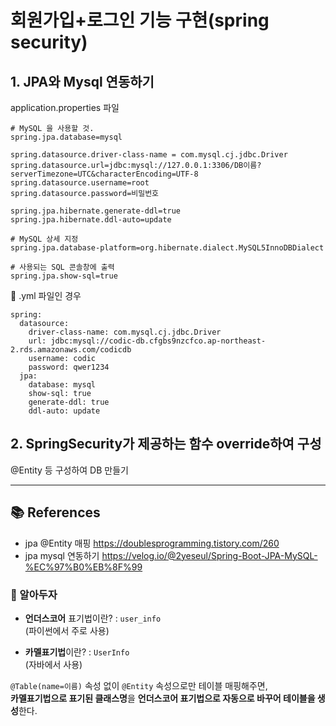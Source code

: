 # 회원가입+로그인 기능 구현(spring security)
## 1. JPA와 Mysql 연동하기
application.properties 파일
```
# MySQL 을 사용할 것.
spring.jpa.database=mysql

spring.datasource.driver-class-name = com.mysql.cj.jdbc.Driver
spring.datasource.url=jdbc:mysql://127.0.0.1:3306/DB이름?serverTimezone=UTC&characterEncoding=UTF-8
spring.datasource.username=root
spring.datasource.password=비밀번호

spring.jpa.hibernate.generate-ddl=true
spring.jpa.hibernate.ddl-auto=update

# MySQL 상세 지정
spring.jpa.database-platform=org.hibernate.dialect.MySQL5InnoDBDialect

# 사용되는 SQL 콘솔창에 출력
spring.jpa.show-sql=true

```
🎈 .yml 파일인 경우
```
spring:
  datasource:
    driver-class-name: com.mysql.cj.jdbc.Driver
    url: jdbc:mysql://codic-db.cfgbs9nzcfco.ap-northeast-2.rds.amazonaws.com/codicdb
    username: codic
    password: qwer1234
  jpa:
    database: mysql
    show-sql: true
    generate-ddl: true
    ddl-auto: update

```
## 2. SpringSecurity가 제공하는 함수 override하여 구성
@Entity 등 구성하여 DB 만들기

- - -

## 📚 References
- jpa @Entity 매핑 https://doublesprogramming.tistory.com/260
- jpa mysql 연동하기 https://velog.io/@2yeseul/Spring-Boot-JPA-MySQL-%EC%97%B0%EB%8F%99

### 🍄 알아두자
- **언더스코어** 표기법이란? : ```user_info```   
  (파이썬에서 주로 사용)
  
- **카멜표기법**이란? : ```UserInfo```   
  (자바에서 사용)    
   
```@Table(name=이름)``` 속성 없이 ```@Entity``` 속성으로만 테이블 매핑해주면,    
**카멜표기법으로 표기된 클래스명**을 **언더스코어 표기법으로 자동으로 바꾸어 테이블을 생성**한다.
